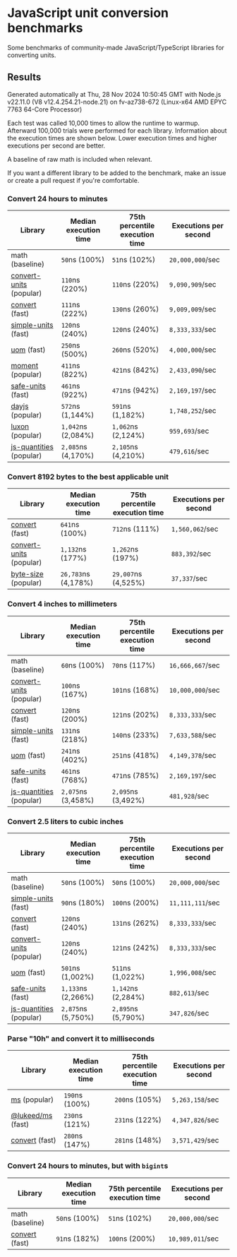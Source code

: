 # JavaScript unit conversion benchmarks

Some benchmarks of community-made JavaScript/TypeScript libraries for converting units.

## Results

<!-- beginblock(results) -->

Generated automatically at Thu, 28 Nov 2024 10:50:45 GMT with Node.js v22.11.0 (V8 v12.4.254.21-node.21) on fv-az738-672 (Linux-x64 AMD EPYC 7763 64-Core Processor)

Each test was called 10,000 times to allow the runtime to warmup.
Afterward 100,000 trials were performed for each library.
Information about the execution times are shown below.
Lower execution times and higher executions per second are better.

A baseline of raw math is included when relevant.

If you want a different library to be added to the benchmark, make an issue or create a pull request if you're comfortable.

### Convert 24 hours to minutes

| Library                                                            | Median execution time | 75th percentile execution time | Executions per second |
| ------------------------------------------------------------------ | --------------------- | ------------------------------ | --------------------- |
| math (baseline)                                                    | `50`ns (100%)         | `51`ns (102%)                  | `20,000,000`/sec      |
| [convert-units](https://npmjs.com/package/convert-units) (popular) | `110`ns (220%)        | `110`ns (220%)                 | `9,090,909`/sec       |
| [convert](https://npmjs.com/package/convert) (fast)                | `111`ns (222%)        | `130`ns (260%)                 | `9,009,009`/sec       |
| [simple-units](https://npmjs.com/package/simple-units) (fast)      | `120`ns (240%)        | `120`ns (240%)                 | `8,333,333`/sec       |
| [uom](https://npmjs.com/package/uom) (fast)                        | `250`ns (500%)        | `260`ns (520%)                 | `4,000,000`/sec       |
| [moment](https://npmjs.com/package/moment) (popular)               | `411`ns (822%)        | `421`ns (842%)                 | `2,433,090`/sec       |
| [safe-units](https://npmjs.com/package/safe-units) (fast)          | `461`ns (922%)        | `471`ns (942%)                 | `2,169,197`/sec       |
| [dayjs](https://npmjs.com/package/dayjs) (popular)                 | `572`ns (1,144%)      | `591`ns (1,182%)               | `1,748,252`/sec       |
| [luxon](https://npmjs.com/package/luxon) (popular)                 | `1,042`ns (2,084%)    | `1,062`ns (2,124%)             | `959,693`/sec         |
| [js-quantities](https://npmjs.com/package/js-quantities) (popular) | `2,085`ns (4,170%)    | `2,105`ns (4,210%)             | `479,616`/sec         |

### Convert 8192 bytes to the best applicable unit

| Library                                                            | Median execution time | 75th percentile execution time | Executions per second |
| ------------------------------------------------------------------ | --------------------- | ------------------------------ | --------------------- |
| [convert](https://npmjs.com/package/convert) (fast)                | `641`ns (100%)        | `712`ns (111%)                 | `1,560,062`/sec       |
| [convert-units](https://npmjs.com/package/convert-units) (popular) | `1,132`ns (177%)      | `1,262`ns (197%)               | `883,392`/sec         |
| [byte-size](https://npmjs.com/package/byte-size) (popular)         | `26,783`ns (4,178%)   | `29,007`ns (4,525%)            | `37,337`/sec          |

### Convert 4 inches to millimeters

| Library                                                            | Median execution time | 75th percentile execution time | Executions per second |
| ------------------------------------------------------------------ | --------------------- | ------------------------------ | --------------------- |
| math (baseline)                                                    | `60`ns (100%)         | `70`ns (117%)                  | `16,666,667`/sec      |
| [convert-units](https://npmjs.com/package/convert-units) (popular) | `100`ns (167%)        | `101`ns (168%)                 | `10,000,000`/sec      |
| [convert](https://npmjs.com/package/convert) (fast)                | `120`ns (200%)        | `121`ns (202%)                 | `8,333,333`/sec       |
| [simple-units](https://npmjs.com/package/simple-units) (fast)      | `131`ns (218%)        | `140`ns (233%)                 | `7,633,588`/sec       |
| [uom](https://npmjs.com/package/uom) (fast)                        | `241`ns (402%)        | `251`ns (418%)                 | `4,149,378`/sec       |
| [safe-units](https://npmjs.com/package/safe-units) (fast)          | `461`ns (768%)        | `471`ns (785%)                 | `2,169,197`/sec       |
| [js-quantities](https://npmjs.com/package/js-quantities) (popular) | `2,075`ns (3,458%)    | `2,095`ns (3,492%)             | `481,928`/sec         |

### Convert 2.5 liters to cubic inches

| Library                                                            | Median execution time | 75th percentile execution time | Executions per second |
| ------------------------------------------------------------------ | --------------------- | ------------------------------ | --------------------- |
| math (baseline)                                                    | `50`ns (100%)         | `50`ns (100%)                  | `20,000,000`/sec      |
| [simple-units](https://npmjs.com/package/simple-units) (fast)      | `90`ns (180%)         | `100`ns (200%)                 | `11,111,111`/sec      |
| [convert](https://npmjs.com/package/convert) (fast)                | `120`ns (240%)        | `131`ns (262%)                 | `8,333,333`/sec       |
| [convert-units](https://npmjs.com/package/convert-units) (popular) | `120`ns (240%)        | `121`ns (242%)                 | `8,333,333`/sec       |
| [uom](https://npmjs.com/package/uom) (fast)                        | `501`ns (1,002%)      | `511`ns (1,022%)               | `1,996,008`/sec       |
| [safe-units](https://npmjs.com/package/safe-units) (fast)          | `1,133`ns (2,266%)    | `1,142`ns (2,284%)             | `882,613`/sec         |
| [js-quantities](https://npmjs.com/package/js-quantities) (popular) | `2,875`ns (5,750%)    | `2,895`ns (5,790%)             | `347,826`/sec         |

### Parse "10h" and convert it to milliseconds

| Library                                                   | Median execution time | 75th percentile execution time | Executions per second |
| --------------------------------------------------------- | --------------------- | ------------------------------ | --------------------- |
| [ms](https://npmjs.com/package/ms) (popular)              | `190`ns (100%)        | `200`ns (105%)                 | `5,263,158`/sec       |
| [@lukeed/ms](https://npmjs.com/package/@lukeed/ms) (fast) | `230`ns (121%)        | `231`ns (122%)                 | `4,347,826`/sec       |
| [convert](https://npmjs.com/package/convert) (fast)       | `280`ns (147%)        | `281`ns (148%)                 | `3,571,429`/sec       |

### Convert 24 hours to minutes, but with `bigint`s

| Library                                             | Median execution time | 75th percentile execution time | Executions per second |
| --------------------------------------------------- | --------------------- | ------------------------------ | --------------------- |
| math (baseline)                                     | `50`ns (100%)         | `51`ns (102%)                  | `20,000,000`/sec      |
| [convert](https://npmjs.com/package/convert) (fast) | `91`ns (182%)         | `100`ns (200%)                 | `10,989,011`/sec      |

<!-- endblock(results) -->
